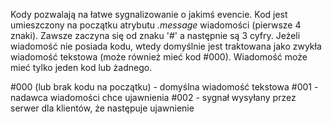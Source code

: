Kody pozwalają na łatwe sygnalizowanie o jakimś evencie. Kod jest umieszczony na początku atrybutu *.message* wiadomości (pierwsze 4 znaki). Zawsze zaczyna się od znaku '#' a następnie są 3 cyfry. Jeżeli wiadomość nie posiada kodu, wtedy domyślnie jest traktowana jako zwykła wiadomość tekstowa (może również mieć kod #000). 
Wiadomość może mieć tylko jeden kod lub żadnego.

#000 (lub brak kodu na początku) - domyślna wiadomość tekstowa
#001 - nadawca wiadomości chce ujawnienia
#002 - sygnał wysyłany przez serwer dla klientów, że następuje ujawnienie